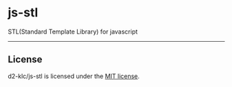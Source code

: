 # js-stl
STL(Standard Template Library) for javascript

------------
## License

d2-klc/js-stl is licensed under the [MIT license](LICENSE).
